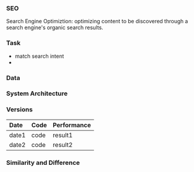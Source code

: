 ### SEO
Search Engine Optimiztion: optimizing content to be discovered through a search engine's organic search results.




    


### Task

* match search intent
* 
### Data

### System Architecture

### Versions
| Date | Code | Performance |
| :--- | :--- | :---|
|date1|code|result1|
|date2|code|result2|

### Similarity and Difference
